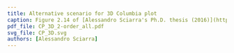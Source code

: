 ```yaml
---
title: Alternative scenario for 3D Columbia plot
caption: Figure 2.14 of [Alessandro Sciarra's Ph.D. thesis (2016)](https://github.com/AxelKrypton/PhD_Thesis/blob/main/Sciarra_Thesis_digital.pdf).
pdf_file: CP_3D_2-order_all.pdf
svg_file: CP_3D.svg
authors: [Alessandro Sciarra]
---
```

